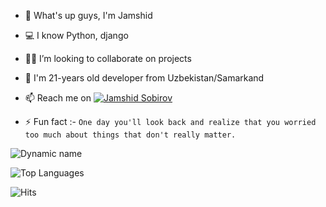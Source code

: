- 👋 What's up guys, I'm Jamshid
- 💻 I know Python, django
- 👨‍💻 I’m looking to collaborate on projects
- 💬 I'm 21-years old developer from Uzbekistan/Samarkand

- 📫 Reach me on [![Jamshid Sobirov](https://img.shields.io/badge/Sobirov-Jamshid-30302f?style=flat&logo=telegram)](https://t.me/Sobirov_Jamshid)

- ⚡ Fun fact :- `One day you'll look back and realize that you worried too much about things that don't really matter.`

![Dynamic name](https://github-readme-stats.vercel.app/api?username=Sobirov-Jamshid&show_icons=true&theme=radical)

![Top Languages](https://github-readme-stats.vercel.app/api/top-langs/?username=Sobirov-Jamshid&layout=compact&theme=radical)

![Hits](https://hits.seeyoufarm.com/api/count/incr/badge.svg?url=https://github.com/Sobirov-Jamshid/)
